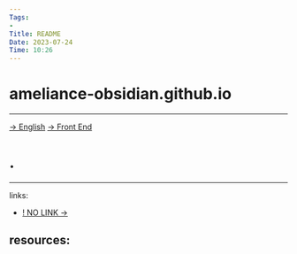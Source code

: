 ```yaml
---
Tags:
- 
Title: README
Date: 2023-07-24
Time: 10:26
---
```


# ameliance-obsidian.github.io
---
[→ English](%E2%86%92%20English.md)
[→ Front End](%E2%86%92%20Front%20End.md)

# .
---
links:
- [! NO LINK →](../links%20%E2%86%92/!%20NO%20LINK%20%E2%86%92.md)

resources:
- 